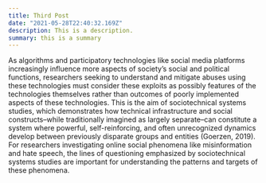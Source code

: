 ```yaml
---
title: Third Post
date: "2021-05-28T22:40:32.169Z"
description: This is a description.
summary: this is a summary
---
```


As algorithms and participatory technologies like social media platforms increasingly influence more aspects of society’s social and political functions, researchers seeking to understand and mitigate abuses using these technologies must consider these exploits as possibly features of the technologies themselves rather than outcomes of poorly implemented aspects of these technologies. This is the aim of sociotechnical systems studies, which demonstrates how technical infrastructure and social constructs–while traditionally imagined as largely separate–can constitute a system where powerful, self-reinforcing, and often unrecognized dynamics develop between previously disparate groups and entities (Goerzen, 2019). For researchers investigating online social phenomena like misinformation and hate speech, the lines of questioning emphasized by sociotechnical systems studies are important for understanding the patterns and targets of these phenomena.
